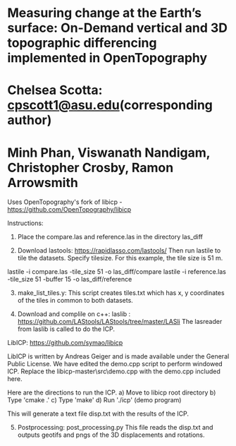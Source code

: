 # Measuring change at the Earth’s surface: On-Demand vertical and 3D topographic differencing implemented in OpenTopography
#  
# Chelsea Scotta: cpscott1@asu.edu(corresponding author)
#
# Minh Phan, Viswanath Nandigam, Christopher Crosby, Ramon Arrowsmith

Uses OpenTopography's fork of libicp - https://github.com/OpenTopography/libicp


Instructions: 

1) Place the compare.las and reference.las in the directory las_diff

2) Download lastools: https://rapidlasso.com/lastools/
Then run lastile to tile the datasets. Specify tilesize. For this example, the tile size is 51 m. 

lastile -i compare.las -tile_size 51 -o las_diff/compare 
lastile -i reference.las -tile_size 51 -buffer 15 -o las_diff/reference 


3) make_list_tiles.y: This script creates tiles.txt which has x, y coordinates of the tiles in common to both datasets. 


4) Download and complile on c++: 
laslib : https://github.com/LAStools/LAStools/tree/master/LASli
The lasreader from laslib is called to do the ICP. 

LibICP: https://github.com/symao/libicp

LibICP is written by Andreas Geiger and is made available under the General Public License. 
We have edited the demo.cpp script to perform windowed ICP. 
Replace the libicp-master\src\demo.cpp with the demo.cpp included here. 

Here are the directions to run the ICP. 
a) Move to libicp root directory
b) Type 'cmake .'
c) Type 'make'
d) Run './icp' (demo program)

This will generate a text file disp.txt with the results of the ICP.

5) Postprocessing: post_processing.py
This file reads the disp.txt and outputs geotifs and pngs of the 3D displacements and rotations. 
 








